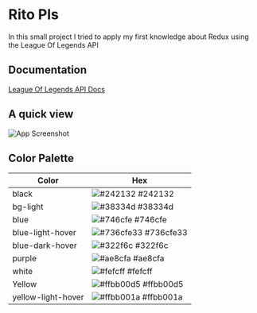 
# Rito Pls

In this small project I tried to apply my first knowledge about Redux using the League Of Legends API

## Documentation

[League Of Legends API Docs](https://developer.riotgames.com/docs/lol)


## A quick view

![App Screenshot](https://res.cloudinary.com/dax0wf30d/image/upload/v1662665017/shit/Sin_t%C3%ADtulo_xrdbtg.png)

## Color Palette


| Color             | Hex                                                                |
| ----------------- | ------------------------------------------------------------------ |
| black | ![#242132](https://via.placeholder.com/10/242132?text=+) #242132 |
| bg-light | ![#38334d](https://via.placeholder.com/10/38334d?text=+) #38334d |
| blue | ![#746cfe](https://via.placeholder.com/10/746cfe?text=+) #746cfe |
| blue-light-hover | ![#736cfe33](https://via.placeholder.com/10/736cfe33?text=+) #736cfe33 |
| blue-dark-hover | ![#322f6c](https://via.placeholder.com/10/322f6c?text=+) #322f6c |
| purple | ![#ae8cfa](https://via.placeholder.com/10/ae8cfa?text=+) #ae8cfa |
| white | ![#fefcff](https://via.placeholder.com/10/fefcff?text=+) #fefcff |
| Yellow | ![#ffbb00d5](https://via.placeholder.com/10/ffbb00d5?text=+) #ffbb00d5 |
| yellow-light-hover | ![#ffbb001a](https://via.placeholder.com/10/ffbb001a?text=+) #ffbb001a |

